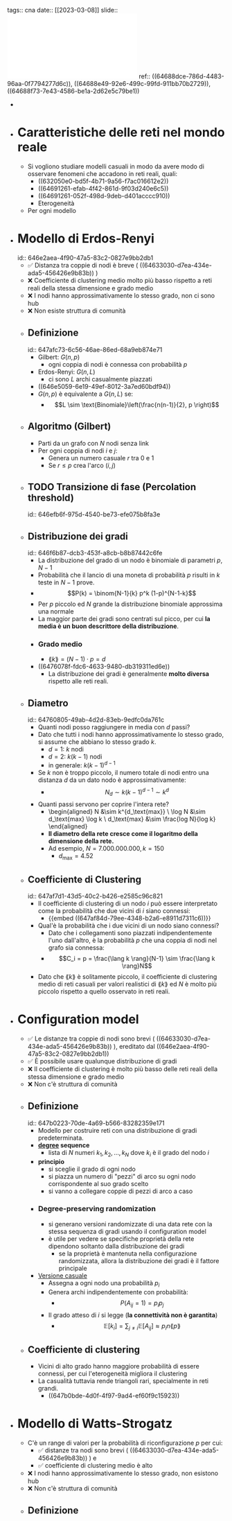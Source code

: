 tags:: cna
date:: [[2023-03-08]]
slide:: ![ns06](../assets/ns06.pdf)
ref:: ((64688dce-786d-4483-96aa-0f7794277d6c)), ((64688e49-92e6-499c-99fd-911bb70b2729)), ((64688f73-7e43-4586-be1a-2d62e5c79be1))

-
- # Caratteristiche delle reti nel mondo reale
	- Si vogliono studiare modelli casuali in modo da avere modo di osservare fenomeni che accadono in reti reali, quali:
		- ((632050e0-bd5f-4b71-9a56-f7ac016612e2))
		- ((64691261-efab-4f42-861d-9f03d240e6c5))
		- ((64691261-052f-498d-9deb-d401acccc910))
		- Eterogeneità
	- Per ogni modello
- # Modello di Erdos-Renyi
  id:: 646e2aea-4f90-47a5-83c2-0827e9bb2db1
	- ✅ Distanza tra coppie di nodi è breve ( ((64633030-d7ea-434e-ada5-456426e9b83b)) )
	- ❌ Coefficiente di clustering medio molto più basso rispetto a reti reali della stessa dimensione e grado medio
	- ❌ I nodi hanno approssimativamente lo stesso grado, non ci sono hub
	- ❌ Non esiste struttura di comunità
	- ## Definizione
	  id:: 647afc73-6c56-46ae-86ed-68a9eb874e71
		- Gilbert: $G(n, p)$
			- ogni coppia di nodi è connessa con probabilità $p$
		- Erdos-Renyi: $G(n,L)$
			- ci sono $L$ archi casualmente piazzati
		- ((646e5059-6e19-49ef-8012-3a7ed60bdf94))
		- $G(n,p)$ è equivalente a $G(n,L)$ se:
			- $$L \sim \text{Binomiale}\left(\frac{n(n-1)}{2}, p \right)$$
	- ## Algoritmo (Gilbert)
		- Parti da un grafo con $N$ nodi senza link
		- Per ogni coppia di nodi $i$ e $j$:
			- Genera un numero casuale $r$ tra 0 e 1
			- Se $r \le p$ crea l'arco $(i, j)$
	- ## TODO Transizione di fase (Percolation threshold)
	  id:: 646efb6f-975d-4540-be73-efe075b8fa3e
	- ## Distribuzione dei gradi
	  id:: 646f6b87-dcb3-453f-a8cb-b8b87442c6fe
		- La distribuzione del grado di un nodo è binomiale di parametri $p$, $N - 1$
		- Probabilità che il lancio di una moneta di probabilità $p$ risulti in $k$ teste in $N-1$ prove.
		- $$P(k) = \binom{N-1}{k} p^k (1-p)^{N-1-k}$$
		- Per $p$ piccolo ed $N$ grande la distribuzione binomiale approssima una normale
		- La maggior parte dei gradi sono centrati sul picco, per cui **la media è un buon descrittore della distribuzione**.
		- ### Grado medio
			- $\lang k \rang = (N-1) \cdot p = d$
		- ((6476078f-fdc6-4633-9480-db319311ed6e))
			- La distribuzione dei gradi è generalmente **molto diversa** rispetto alle reti reali.
	- ## Diametro
	  id:: 64760805-49ab-4d2d-83eb-9edfc0da761c
		- Quanti nodi posso raggiungere in media con $d$ passi?
		- Dato che tutti i nodi hanno approssimativamente lo stesso grado, si assume che abbiano lo stesso grado $k$.
			- $d = 1$: $k$ nodi
			- $d = 2$:  $k(k-1)$ nodi
			- in generale: $k(k-1)^{d-1}$
		- Se $k$ non è troppo piccolo, il numero totale di nodi entro una distanza $d$ da un dato nodo è approssimativamente:
			- $$N_d \sim k(k-1)^{d-1} \sim k^d$$
		- Quanti passi servono per coprire l'intera rete?
			- \begin{aligned}
			  N &\sim k^{d_\text{max}} \\
			  \log N &\sim d_\text{max} \log k \\
			  d_\text{max} &\sim \frac{log N}{log k}
			  \end{aligned}
			- **Il diametro della rete cresce come il logaritmo della dimensione della rete.**
			- Ad esempio, $N = 7.000.000.000, k = 150$
				- $d_\text{max} = 4.52$
	- ## Coefficiente di Clustering
	  id:: 647af7d1-43d5-40c2-b426-e2585c96c821
		- Il coefficiente di clustering di un nodo $i$ può essere interpretato come la probabilità che due vicini di $i$ siano connessi:
			- {{embed ((647af84d-79ee-4348-b2a6-e8911d7311c6))}}
		- Qual'è la probabilità che i due vicini di un nodo siano connessi?
			- Dato che i collegamenti sono piazzati indipendentemente l'uno dall'altro, è la probabilità $p$ che una coppia di nodi nel grafo sia connessa:
			- $$C_i = p = \frac{\lang k \rang}{N-1} \sim \frac{\lang k \rang}N$$
		- Dato che $\lang k \rang$ è solitamente piccolo, il coefficiente di clustering medio di reti casuali per valori realistici di $\lang k \rang$ ed $N$ è molto più piccolo rispetto a quello osservato in reti reali.
- # Configuration model
	- ✅ Le distanze tra coppie di nodi sono brevi ( ((64633030-d7ea-434e-ada5-456426e9b83b)) ), ereditato dal ((646e2aea-4f90-47a5-83c2-0827e9bb2db1))
	- ✅ È possibile usare qualunque distribuzione di gradi
	- ❌ Il coefficiente di clustering è molto più basso delle reti reali della stessa dimensione e grado medio
	- ❌ Non c'è struttura di comunità
	- ## Definizione
	  id:: 647b0223-70de-4a69-b566-83282359e171
		- Modello per costruire reti con una distribuzione di gradi predeterminata.
		- **[degree](((6462989a-ec74-4814-ba4f-745fd640511c))) sequence**
			- lista di $N$ numeri $k_1, k_2, \ldots, k_N$ dove $k_i$ è il grado del nodo $i$
		- **principio**
			- si sceglie il grado di ogni nodo
			- si piazza un numero di "pezzi" di arco su ogni nodo corrispondente al suo grado scelto
			- si vanno a collegare coppie di pezzi di arco a caso
		- ### Degree-preserving randomization
			- si generano versioni randomizzate di una data rete con la stessa sequenza di gradi usando il configuration model
			- è utile per vedere se specifiche proprietà della rete dipendono soltanto dalla distribuzione dei gradi
				- se la proprietà è mantenuta nella configurazione randomizzata, allora la distribuzione dei gradi è il fattore principale
		- [Versione casuale](((647b05ec-3199-41c1-a38d-9deed6ff9c3f)))
			- Assegna a ogni nodo una probabilità $p_i$
			- Genera archi indipendentemente con probabilità:
				- $$P(A_{ij} = 1) = p_i p_j$$
			- Il grado atteso di $i$ si legge (**la connettività non è garantita**)
				- $$\mathbb{E}[k_i] = \sum_{j \neq i} \mathbb{E}[A_{ij}] \approx p_i n \lang p \rang$$
	- ## Coefficiente di clustering
		- Vicini di alto grado hanno maggiore probabilità di essere connessi, per cui l'eterogeneità migliora il clustering
		- La casualità tuttavia rende triangoli rari, specialmente in reti grandi.
			- ((647b0bde-4d0f-4f97-9ad4-ef60f9c15923))
- # Modello di Watts-Strogatz
	- C'è un range di valori per la probabilità di riconfigurazione $p$ per cui:
		- ✅ distanze tra nodi sono brevi ( ((64633030-d7ea-434e-ada5-456426e9b83b)) ) e
		- ✅ coefficiente di clustering medio è alto
	- ❌ I nodi hanno approssimativamente lo stesso grado, non esistono hub
	- ❌ Non c'è struttura di comunità
	- ## Definizione